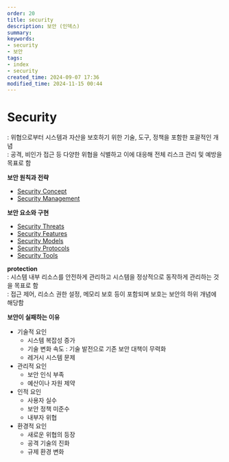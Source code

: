 ```yaml
---
order: 20
title: security
description: 보안 (인덱스)
summary:
keywords:
- security
- 보안
tags:
- index
- security
created_time: 2024-09-07 17:36
modified_time: 2024-11-15 00:44
---
```


# Security
: 위협으로부터 시스템과 자산을 보호하기 위한 기술, 도구, 정책을 포함한 포괄적인 개념  
: 공격, 비인가 접근 등 다양한 위협을 식별하고 이에 대응해 전체 리스크 관리 및 예방을 목표로 함  

**보안 원칙과 전략**
- [Security Concept](./security-concept.md)
- [Security Management](./security-management.md)

**보안 요소와 구현**
- [Security Threats](./security-threat/index.md)
- [Security Features](./security-feature/index.md)
- [Security Models](./security-model/index.md)
- [Security Protocols](./security-protocol/index.md)
- [Security Tools](./security-tool/index.md)


**protection**  
: 시스템 내부 리소스를 안전하게 관리하고 시스템을 정상적으로 동작하게 관리하는 것을 목표로 함  
: 접근 제어, 리소스 권한 설정, 메모리 보호 등이 포함되며 보호는 보안의 하위 개념에 해당함  


**보안이 실패하는 이유**  
- 기술적 요인
  - 시스템 복잡성 증가
  - 기술 변화 속도 : 기술 발전으로 기존 보안 대책이 무력화
  - 레거시 시스템 문제
- 관리적 요인
  - 보안 인식 부족
  - 예산이나 자원 제약
- 인적 요인
  - 사용자 실수
  - 보안 정책 미준수
  - 내부자 위협
- 환경적 요인
  - 새로운 위협의 등장
  - 공격 기술의 진화
  - 규제 환경 변화